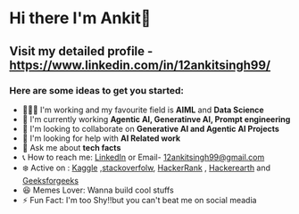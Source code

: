 # Hi there I'm Ankit👋

## Visit my detailed profile - https://www.linkedin.com/in/12ankitsingh99/

### Here are some ideas to get you started:

- 🧑🏽‍💻 I'm working and my favourite field is **AIML** and **Data Science**
- 🌱 I'm currently working __Agentic AI, Generatinve AI, Prompt engineering__
- 🤝 I'm looking to collaborate on **Generative  AI and Agentic AI Projects**
- 👀 I'm looking for help with __AI Related work__
- 💭 Ask me about __tech facts__
- 📞 How to reach me: [LinkedIn](https://www.linkedin.com/in/12ankitsingh99/) or Email- 12ankitsingh99@gmail.com
- ❄️ Active on : [Kaggle](https://www.kaggle.com/ankitsingh1299/) ,[stackoverfolw](https://stackoverflow.com/users/12642440/ankit-singh), [HackerRank](https://www.hackerrank.com/profile/12ankitsingh99/) , [Hackerearth](https://www.hackerearth.com/@12ankitsingh99) and [Geeksforgeeks](https://auth.geeksforgeeks.org/user/12ankitsingh99/)
- 😆 Memes Lover: Wanna build cool stuffs
- ⚡️ Fun Fact: I'm too Shy!!but you can't beat me on social meadia
